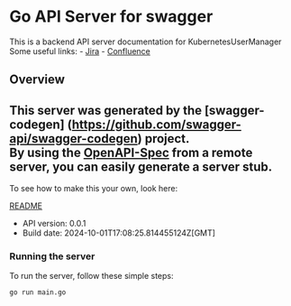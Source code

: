 # Go API Server for swagger

This is a backend API server documentation for KubernetesUserManager  Some useful links: - [Jira](https://samuelus.atlassian.net/jira/software/projects/ZPI/boards/4) - [Confluence](https://samuelus.atlassian.net/wiki/spaces/ZPI/overview)

## Overview
This server was generated by the [swagger-codegen]
(https://github.com/swagger-api/swagger-codegen) project.  
By using the [OpenAPI-Spec](https://github.com/OAI/OpenAPI-Specification) from a remote server, you can easily generate a server stub.  
-

To see how to make this your own, look here:

[README](https://github.com/swagger-api/swagger-codegen/blob/master/README.md)

- API version: 0.0.1
- Build date: 2024-10-01T17:08:25.814455124Z[GMT]


### Running the server
To run the server, follow these simple steps:

```
go run main.go
```

